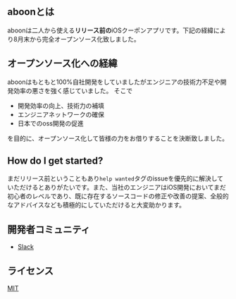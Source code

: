 ## aboonとは
aboonは二人から使える**リリース前の**iOSクーポンアプリです。下記の経緯により8月末から完全オープンソース化致しました。

## オープンソース化への経緯
aboonはもともと100%自社開発をしていましたがエンジニアの技術力不足や開発効率の悪さを強く感じていました。
そこで

* 開発効率の向上、技術力の補填
* エンジニアネットワークの確保
* 日本でのoss開発の促進

を目的に、オープンソース化して皆様の力をお借りすることを決断致しました。

## How do I get started?
まだリリース前ということもあり`help wanted`タグのissueを優先的に解決していただけるとありがたいです。また、当社のエンジニアはiOS開発においてまだ初心者のレベルであり、既に存在するソースコードの修正や改善の提案、全般的なアドバイスなども積極的にしていただけると大変助かります。

## 開発者コミュニティ
* [Slack](https://join.slack.com/t/aboon-dev/shared_invite/enQtNDI4MTI0Njg2NjYyLTgwNmNlZTUxZTVkNWM5MjljNGQ5NWEzOTdkN2ExMDI1OGY5NjFjNDM3ZmI5Nzk2YjcyN2VkNjgxZGU5NmZjZDI)

## ライセンス
[MIT](https://github.com/aboongeek/aboon-ios/blob/develop/LICENSE)
